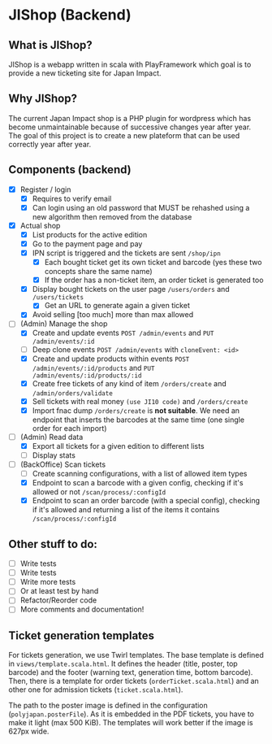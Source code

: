 JIShop (Backend)
================

## What is JIShop?

JIShop is a webapp written in scala with PlayFramework which goal is to provide a new ticketing site for Japan Impact.

## Why JIShop?

The current Japan Impact shop is a PHP plugin for wordpress which has become unmaintainable because of successive changes year
after year. The goal of this project is to create a new plateform that can be used correctly year after year.

## Components (backend)

- [x] Register / login
  -  [x] Requires to verify email
  -  [x] Can login using an old password that MUST be rehashed using a new algorithm then removed from the database
- [x] Actual shop
  -  [x] List products for the active edition 
  -  [x] Go to the payment page and pay
  -  [x] IPN script is triggered and the tickets are sent `/shop/ipn`
    -  [x] Each bought ticket get its own ticket and barcode (yes these two concepts share the same name)
    -  [x] If the order has a non-ticket item, an order ticket is generated too
  -  [x] Display bought tickets on the user page `/users/orders` and `/users/tickets`
    -  [x] Get an URL to generate again a given ticket
  -  [x] Avoid selling [too much] more than max allowed
- [ ] (Admin) Manage the shop
  -  [x] Create and update events `POST /admin/events` and `PUT /admin/events/:id`
  -  [ ] Deep clone events `POST /admin/events` with `cloneEvent: <id>`
  -  [x] Create and update products within events `POST /admin/events/:id/products` and `PUT /admin/events/:id/products/:id`
  -  [x] Create free tickets of any kind of item `/orders/create` and `/admin/orders/validate`
  -  [x] Sell tickets with real money `(use JI10 code)` and `/orders/create`
  -  [x] Import fnac dump `/orders/create` is **not suitable**. We need an endpoint that inserts the barcodes at the same time (one single order for each import)
- [ ] (Admin) Read data
  -  [x] Export all tickets for a given edition to different lists
  -  [ ] Display stats 
- [ ] (BackOffice) Scan tickets
  -  [ ] Create scanning configurations, with a list of allowed item types
  -  [x] Endpoint to scan a barcode with a given config, checking if it's allowed or not `/scan/process/:configId`
  -  [x] Endpoint to scan an order barcode (with a special config), checking if it's allowed and returning a list of the items it contains `/scan/process/:configId`
  
## Other stuff to do:

- [ ] Write tests
- [ ] Write tests
- [ ] Write more tests
- [ ] Or at least test by hand
- [ ] Refactor/Reorder code
- [ ] More comments and documentation!

## Ticket generation templates

For tickets generation, we use Twirl templates. The base template is defined in `views/template.scala.html`. It defines 
the header (title, poster, top barcode) and the footer (warning text, generation time, bottom barcode). Then, there is a
template for order tickets (`orderTicket.scala.html`) and an other one for admission tickets (`ticket.scala.html`).

The path to the poster image is defined in the configuration (`polyjapan.posterFile`). As it is embedded in the PDF 
tickets, you have to make it light (max 500 KiB). The templates will work better if the image is 627px wide.
